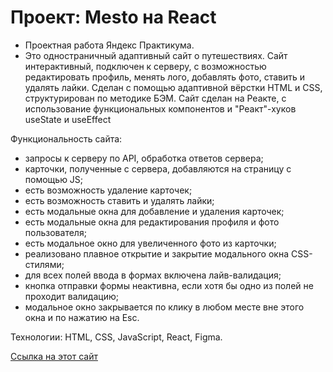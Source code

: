 # Проект: Mesto на React

- Проектная работа Яндекс Практикума.
- Это одностраничный адаптивный сайт о путешествиях. Сайт интерактивный, подключен к серверу, с возможностью редактировать профиль, менять лого, добавлять фото, ставить и удалять лайки.
Сделан с помощью адаптивной вёрстки HTML и CSS, структурирован по методике БЭМ.
Сайт сделан на Реакте, с использование функциональных компонентов и "Реакт"-хуков useState и useEffect

Функциональность сайта:
- запросы к серверу по API, обработка ответов сервера;
- карточки, полученные с сервера, добавляются на страницу с помощью JS;
- есть возможность удаление карточек;
- есть возможность ставить и удалять лайки;
- есть модальные окна для добавление и удаления карточек;
- есть модальные окна для редактирования профиля и фото пользователя;
- есть модальное окно для увеличенного фото из карточки;
- реализовано плавное открытие и закрытие модального окна CSS-стилями;
- для всех полей ввода в формах включена лайв-валидация;
- кнопка отправки формы неактивна, если хотя бы одно из полей не проходит валидацию;
- модальное окно закрывается по клику в любом месте вне этого окна и по нажатию на Esc.

Технологии: HTML, CSS, JavaScript, React, Figma.

[Ссылка на этот сайт](https://alebedev85.github.io/mesto-react/)
